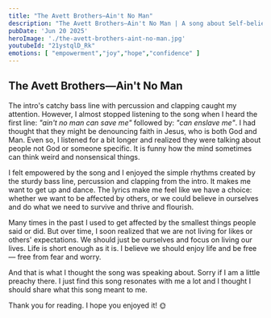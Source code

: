 ```yaml
---
title: "The Avett Brothers—Ain't No Man"
description: "The Avett Brothers—Ain't No Man | A song about Self-belief "
pubDate: 'Jun 20 2025'
heroImage: './the-avett-brothers-aint-no-man.jpg'
youtubeId: "21ystqlD_Rk"
emotions: [ "empowerment","joy","hope","confidence" ]
---
```


## The Avett Brothers—Ain't No Man

The intro's catchy bass line with percussion and clapping caught my attention. However, I almost stopped listening to
the song
when I heard the first line: *"ain't no man can save me"* followed by: *"can enslave me"*. I had thought that they might
be denouncing faith in Jesus, who is both God and Man. Even so, I listened for a bit longer
and realized they were talking about people not God or someone specific. It is funny how the mind sometimes can
think
weird and nonsensical things.

I felt empowered by the song and I enjoyed the simple rhythms created by the sturdy bass line,
percussion and clapping from the intro. It makes me want to get up and dance. The lyrics make me feel like we have a
choice: whether we want to be affected by others, or we could believe in ourselves and do what we need to survive
and thrive and flourish.

Many times in the past I used to get affected by the smallest things people said or did. But
over time, I
soon realized that we are not living for likes or others' expectations. We should just be ourselves and focus on
living our lives. Life is short enough as it is. I believe we should enjoy life and be free — free from fear and worry.

And that is what I thought the song was speaking about. Sorry if I am a little preachy there. I just find this song
resonates with me a lot and I thought I should share what this song meant to me.

Thank you for reading. I hope you enjoyed it! 🌞 